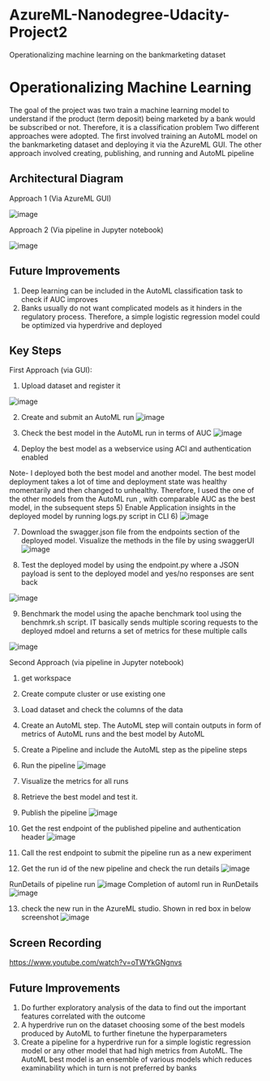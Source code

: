 # AzureML-Nanodegree-Udacity-Project2
Operationalizing machine learning on the bankmarketing dataset

# Operationalizing Machine Learning

The goal of the project was two train a machine learning model to understand if the product (term deposit) being marketed by a bank would be subscribed or not. Therefore, it is a classification problem
Two different approaches were adopted. The first involved training an AutoML model on the bankmarketing dataset and deploying it via the AzureML GUI.
The other approach involved creating, publishing, and running and AutoML pipeline

## Architectural Diagram
Approach 1 (Via AzureML GUI)

![image](https://github.com/soumyadiptapete/udacity-azureml-project2/assets/20270621/ca449807-ab0e-40c2-94f9-6c508a4d3c1b)


Approach 2 (Via pipeline in Jupyter notebook)

![image](https://github.com/soumyadiptapete/udacity-azureml-project2/assets/20270621/22854337-3739-40fd-ba9b-6127889b3a4f)


## Future Improvements
1)	Deep learning can be included in the AutoML classification task to check if AUC improves
2)	Banks usually do not want complicated models as it hinders in the regulatory process. Therefore, a simple logistic regression model could be optimized via hyperdrive and deployed 

## Key Steps
First Approach (via GUI):
1)	Upload dataset and register it

![image](https://github.com/soumyadiptapete/udacity-azureml-project2/assets/20270621/bf925db2-0678-466c-9006-adfeed438150)


2)	Create and submit an AutoML run
![image](https://github.com/soumyadiptapete/udacity-azureml-project2/assets/20270621/47b781f6-b178-410e-9f65-7328759fd18a)



3)	Check the best model in the AutoML run in terms of AUC
![image](https://github.com/soumyadiptapete/udacity-azureml-project2/assets/20270621/5489b42e-994c-47c1-bcdb-deb6b195e6b2)

4)	Deploy the best model as a webservice using ACI and authentication enabled

Note- I deployed both the best model and another model. The best model deployment takes a lot of time and deployment state was healthy momentarily and then changed to unhealthy. Therefore, I used the one of the other models from the AutoML run , with comparable AUC as the best model, in the subsequent steps
5)	Enable Application insights in the deployed model by running logs.py script in CLI
6)	![image](https://github.com/soumyadiptapete/udacity-azureml-project2/assets/20270621/904b3c4b-116a-4560-936c-102650e1ed74)

7)	Download the swagger.json file from the endpoints section of the deployed model. Visualize the methods in the file by using swaggerUI
![image](https://github.com/soumyadiptapete/udacity-azureml-project2/assets/20270621/910cc193-5f31-46bd-b00a-f956326cecf4)

8)	Test the deployed model by using the endpoint.py where a JSON payload is sent to the deployed model and yes/no responses are sent back

![image](https://github.com/soumyadiptapete/udacity-azureml-project2/assets/20270621/fe89cec5-e63c-446b-8444-d5c27f5a6815)



9) Benchmark the model using the apache benchmark tool using the benchmrk.sh script. IT basically sends multiple scoring requests to the deployed mdoel and returns a set of metrics for these multiple calls 

![image](https://github.com/soumyadiptapete/udacity-azureml-project2/assets/20270621/4eb60438-d70d-476d-95b6-1b1c3add4f8a)

Second Approach (via pipeline in Jupyter notebook)
1) get workspace
2) Create compute cluster or use existing one
3) Load dataset and check the columns of the data
4) Create an AutoML step. The AutoML step will contain outputs in form of metrics of AutoML runs and the best model by AutoML
5) Create a Pipeline and include the AutoML step as the pipeline steps
6) Run the pipeline
![image](https://github.com/soumyadiptapete/udacity-azureml-project2/assets/20270621/d1d6b894-89b7-449e-8232-2c7355066396)


7) Visualize the metrics for all runs
8) Retrieve the best model and test it.
9) Publish the pipeline
![image](https://github.com/soumyadiptapete/udacity-azureml-project2/assets/20270621/9a07e970-b431-4a57-b61e-e29079849688)

10) Get the rest endpoint of the published pipeline and authentication header 
 ![image](https://github.com/soumyadiptapete/udacity-azureml-project2/assets/20270621/6fbe602c-6a96-43f0-9b33-f1453f76056c)

11) Call the rest endpoint to submit the pipeline run as a new experiment

12) Get the run id of the new pipeline and check the run details
 ![image](https://github.com/soumyadiptapete/udacity-azureml-project2/assets/20270621/3f5cedae-4f12-4332-ad36-a502525a1fbc)

RunDetails of pipeline run
![image](https://github.com/soumyadiptapete/udacity-azureml-project2/assets/20270621/e2abbc5b-7703-4f33-aa6c-ff643c31163c)
Completion of automl run in RunDetails
![image](https://github.com/soumyadiptapete/udacity-azureml-project2/assets/20270621/680377aa-3647-4891-a08b-820d62c297e0)





13) check the new run in the AzureML studio. Shown in red box in below screenshot
![image](https://github.com/soumyadiptapete/udacity-azureml-project2/assets/20270621/46ce9bc1-2b4d-443e-b1eb-79b789ef26fe)


## Screen Recording
https://www.youtube.com/watch?v=oTWYkGNgnvs
## Future Improvements
1)	Do further exploratory analysis of the data to find out the important features correlated with the outcome
2)	A hyperdrive run on the dataset choosing some of the best models produced by AutoML to further finetune the hyperparameters
3)	Create a pipeline for a hyperdrive run for a simple logistic regression model or any other model that had high metrics from AutoML. The AutoML best model is an ensemble of various models which reduces examinability which in turn is not preferred by banks


